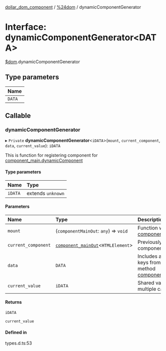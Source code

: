 [dollar_dom_component](../README.md) / [%24dom](../modules/_dom.md) / dynamicComponentGenerator

# Interface: dynamicComponentGenerator<DATA\>

[$dom](../modules/_dom.md).dynamicComponentGenerator

## Type parameters

| Name |
| :------ |
| `DATA` |

## Callable

### dynamicComponentGenerator

▸ `Private` **dynamicComponentGenerator**<`iDATA`\>(`mount`, `current_component`, `data`, `current_value`): `iDATA`

This is function for registering component for [component_main.dynamicComponent](_dom.component_main.md#dynamiccomponent)

#### Type parameters

| Name | Type |
| :------ | :------ |
| `iDATA` | extends `unknown` |

#### Parameters

| Name | Type | Description |
| :------ | :------ | :------ |
| `mount` | (`componentMainOut`: `any`) => `void` | Function which consumes [component_mainOut](_dom.component_mainOut.md) |
| `current_component` | [`component_mainOut`](_dom.component_mainOut.md)<`HTMLElement`\> | Previously registered component |
| `data` | `DATA` | Includes all subsribed keys from `data` see method [component_add.onupdate](_dom.component_add.md#onupdate) |
| `current_value` | `iDATA` | Shared value across multiple calling |

#### Returns

`iDATA`

`current_value`

#### Defined in

types.d.ts:53
